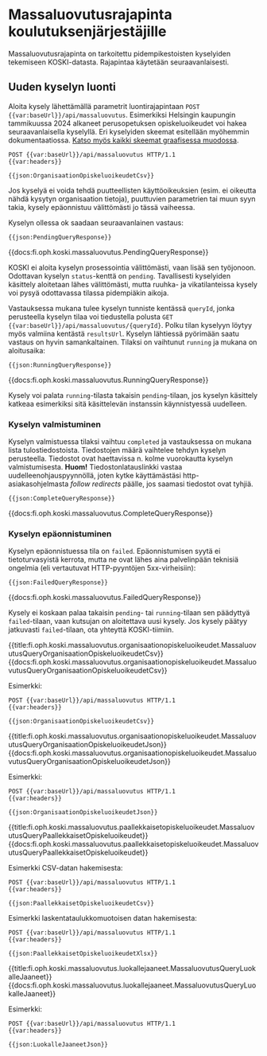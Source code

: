 # Massaluovutusrajapinta koulutuksenjärjestäjille

Massaluovutusrajapinta on tarkoitettu pidempikestoisten kyselyiden tekemiseen KOSKI-datasta.
Rajapintaa käytetään seuraavanlaisesti.

## Uuden kyselyn luonti

Aloita kysely lähettämällä parametrit luontirajapintaan `POST {{var:baseUrl}}/api/massaluovutus`. Esimerkiksi Helsingin kaupungin tammikuussa 2024 alkaneet perusopetuksen opiskeluoikeudet voi hakea seuraavanlaisella kyselyllä.
Eri kyselyiden skeemat esitellään myöhemmin dokumentaatiossa. [Katso myös kaikki skeemat graafisessa muodossa](/koski/json-schema-viewer/?schema=massaluovutus-query.json).

    POST {{var:baseUrl}}/api/massaluovutus HTTP/1.1
    {{var:headers}}

    {{json:OrganisaationOpiskeluoikeudetCsv}}

Jos kyselyä ei voida tehdä puutteellisten käyttöoikeuksien (esim. ei oikeutta nähdä kysytyn
organisaation tietoja), puuttuvien parametrien tai muun syyn takia, kysely epäonnistuu välittömästi
jo tässä vaiheessa.

Kyselyn ollessa ok saadaan seuraavanlainen vastaus:

    {{json:PendingQueryResponse}}

{{docs:fi.oph.koski.massaluovutus.PendingQueryResponse}}

KOSKI ei aloita kyselyn prosessointia välittömästi, vaan lisää sen työjonoon. Odottavan kyselyn
`status`-kenttä on `pending`. Tavallisesti kyselyiden käsittely aloitetaan lähes välittömästi,
mutta ruuhka- ja vikatilanteissa kysely voi pysyä odottavassa tilassa pidempiäkin aikoja.

Vastauksessa mukana tulee kyselyn tunniste kentässä `queryId`, jonka perusteella kyselyn tilaa
voi tiedustella polusta `GET {{var:baseUrl}}/api/massaluovutus/{queryId}`. Polku tilan kyselyyn löytyy myös valmiina
kentästä `resultsUrl`. Kyselyn lähtiessä pyörimään saatu vastaus on hyvin samankaltainen.
Tilaksi on vaihtunut `running` ja mukana on aloitusaika:

    {{json:RunningQueryResponse}}

{{docs:fi.oph.koski.massaluovutus.RunningQueryResponse}}

Kysely voi palata `running`-tilasta takaisin `pending`-tilaan, jos kyselyn käsittely katkeaa
esimerkiksi sitä käsittelevän instanssin käynnistyessä uudelleen.

### Kyselyn valmistuminen

Kyselyn valmistuessa tilaksi vaihtuu `completed` ja vastauksessa on mukana lista tulostiedostoista.
Tiedostojen määrä vaihtelee tehdyn kyselyn perusteella. Tiedostot ovat haettavissa n. kolme vuorokautta
kyselyn valmistumisesta. **Huom!** Tiedostonlatauslinkki vastaa uudelleenohjauspyynnöllä, joten kytke
käyttämästäsi http-asiakasohjelmasta *follow redirects* päälle, jos saamasi tiedostot ovat tyhjiä.

    {{json:CompleteQueryResponse}}

{{docs:fi.oph.koski.massaluovutus.CompleteQueryResponse}}

### Kyselyn epäonnistuminen

Kyselyn epäonnistuessa tila on `failed`. Epäonnistumisen syytä ei tietoturvasyistä kerrota,
mutta ne ovat lähes aina palvelinpään teknisiä ongelmia (eli vertautuvat HTTP-pyyntöjen 5xx-virheisiin):

    {{json:FailedQueryResponse}}

{{docs:fi.oph.koski.massaluovutus.FailedQueryResponse}}

Kysely ei koskaan palaa takaisin `pending`- tai `running`-tilaan sen päädyttyä `failed`-tilaan,
vaan kutsujan on aloitettava uusi kysely. Jos kysely päätyy jatkuvasti `failed`-tilaan, ota
yhteyttä KOSKI-tiimiin.

{{title:fi.oph.koski.massaluovutus.organisaationopiskeluoikeudet.MassaluovutusQueryOrganisaationOpiskeluoikeudetCsv}}
{{docs:fi.oph.koski.massaluovutus.organisaationopiskeluoikeudet.MassaluovutusQueryOrganisaationOpiskeluoikeudetCsv}}

Esimerkki:

    POST {{var:baseUrl}}/api/massaluovutus HTTP/1.1
    {{var:headers}}

    {{json:OrganisaationOpiskeluoikeudetCsv}}

{{title:fi.oph.koski.massaluovutus.organisaationopiskeluoikeudet.MassaluovutusQueryOrganisaationOpiskeluoikeudetJson}}
{{docs:fi.oph.koski.massaluovutus.organisaationopiskeluoikeudet.MassaluovutusQueryOrganisaationOpiskeluoikeudetJson}}

Esimerkki:

    POST {{var:baseUrl}}/api/massaluovutus HTTP/1.1
    {{var:headers}}

    {{json:OrganisaationOpiskeluoikeudetJson}}

{{title:fi.oph.koski.massaluovutus.paallekkaisetopiskeluoikeudet.MassaluovutusQueryPaallekkaisetOpiskeluoikeudet}}
{{docs:fi.oph.koski.massaluovutus.paallekkaisetopiskeluoikeudet.MassaluovutusQueryPaallekkaisetOpiskeluoikeudet}}

Esimerkki CSV-datan hakemisesta:

    POST {{var:baseUrl}}/api/massaluovutus HTTP/1.1
    {{var:headers}}

    {{json:PaallekkaisetOpiskeluoikeudetCsv}}

Esimerkki laskentataulukkomuotoisen datan hakemisesta:

    POST {{var:baseUrl}}/api/massaluovutus HTTP/1.1
    {{var:headers}}

    {{json:PaallekkaisetOpiskeluoikeudetXlsx}}

{{title:fi.oph.koski.massaluovutus.luokallejaaneet.MassaluovutusQueryLuokalleJaaneet}}
{{docs:fi.oph.koski.massaluovutus.luokallejaaneet.MassaluovutusQueryLuokalleJaaneet}}

Esimerkki:

    POST {{var:baseUrl}}/api/massaluovutus HTTP/1.1
    {{var:headers}}

    {{json:LuokalleJaaneetJson}}
